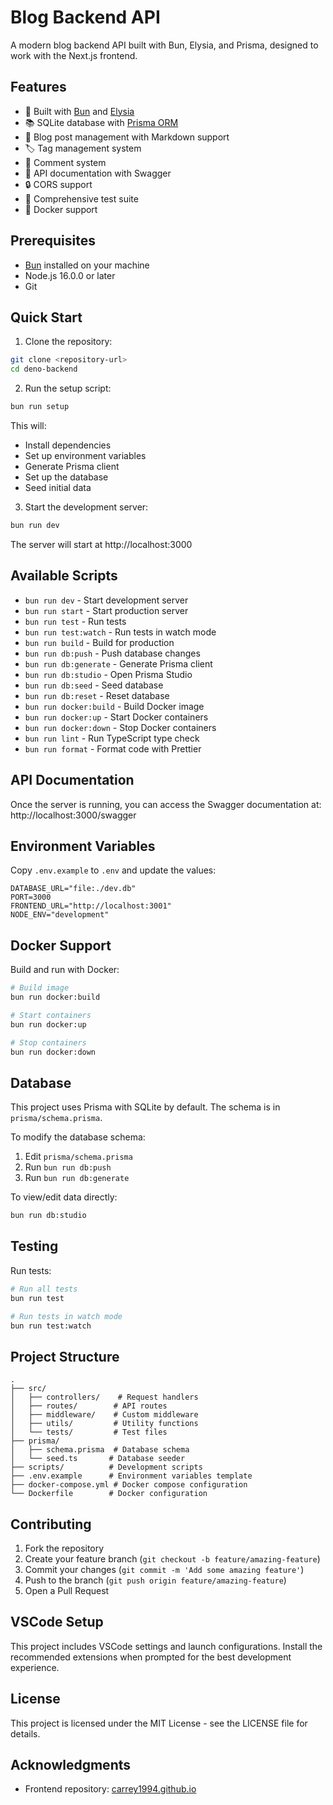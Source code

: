 # Blog Backend API

A modern blog backend API built with Bun, Elysia, and Prisma, designed to work with the Next.js frontend.

## Features

- 🚀 Built with [Bun](https://bun.sh/) and [Elysia](https://elysiajs.com/)
- 📚 SQLite database with [Prisma ORM](https://www.prisma.io/)
- 📝 Blog post management with Markdown support
- 🏷️ Tag management system
- 💬 Comment system
- 📄 API documentation with Swagger
- 🔒 CORS support
- 🧪 Comprehensive test suite
- 🐳 Docker support

## Prerequisites

- [Bun](https://bun.sh/) installed on your machine
- Node.js 16.0.0 or later
- Git

## Quick Start

1. Clone the repository:
```bash
git clone <repository-url>
cd deno-backend
```

2. Run the setup script:
```bash
bun run setup
```

This will:
- Install dependencies
- Set up environment variables
- Generate Prisma client
- Set up the database
- Seed initial data

3. Start the development server:
```bash
bun run dev
```

The server will start at http://localhost:3000

## Available Scripts

- `bun run dev` - Start development server
- `bun run start` - Start production server
- `bun run test` - Run tests
- `bun run test:watch` - Run tests in watch mode
- `bun run build` - Build for production
- `bun run db:push` - Push database changes
- `bun run db:generate` - Generate Prisma client
- `bun run db:studio` - Open Prisma Studio
- `bun run db:seed` - Seed database
- `bun run db:reset` - Reset database
- `bun run docker:build` - Build Docker image
- `bun run docker:up` - Start Docker containers
- `bun run docker:down` - Stop Docker containers
- `bun run lint` - Run TypeScript type check
- `bun run format` - Format code with Prettier

## API Documentation

Once the server is running, you can access the Swagger documentation at:
http://localhost:3000/swagger

## Environment Variables

Copy `.env.example` to `.env` and update the values:

```env
DATABASE_URL="file:./dev.db"
PORT=3000
FRONTEND_URL="http://localhost:3001"
NODE_ENV="development"
```

## Docker Support

Build and run with Docker:

```bash
# Build image
bun run docker:build

# Start containers
bun run docker:up

# Stop containers
bun run docker:down
```

## Database

This project uses Prisma with SQLite by default. The schema is in `prisma/schema.prisma`.

To modify the database schema:
1. Edit `prisma/schema.prisma`
2. Run `bun run db:push`
3. Run `bun run db:generate`

To view/edit data directly:
```bash
bun run db:studio
```

## Testing

Run tests:
```bash
# Run all tests
bun run test

# Run tests in watch mode
bun run test:watch
```

## Project Structure

```
.
├── src/
│   ├── controllers/    # Request handlers
│   ├── routes/        # API routes
│   ├── middleware/    # Custom middleware
│   ├── utils/         # Utility functions
│   └── tests/         # Test files
├── prisma/
│   ├── schema.prisma  # Database schema
│   └── seed.ts       # Database seeder
├── scripts/          # Development scripts
├── .env.example      # Environment variables template
├── docker-compose.yml # Docker compose configuration
└── Dockerfile        # Docker configuration
```

## Contributing

1. Fork the repository
2. Create your feature branch (`git checkout -b feature/amazing-feature`)
3. Commit your changes (`git commit -m 'Add some amazing feature'`)
4. Push to the branch (`git push origin feature/amazing-feature`)
5. Open a Pull Request

## VSCode Setup

This project includes VSCode settings and launch configurations. Install the recommended extensions when prompted for the best development experience.

## License

This project is licensed under the MIT License - see the LICENSE file for details.

## Acknowledgments

- Frontend repository: [carrey1994.github.io](https://github.com/carrey1994/carrey1994.github.io)
